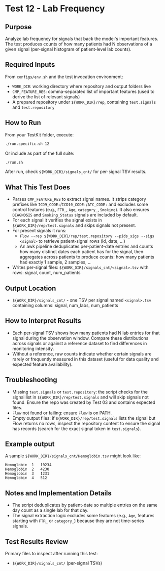 # Test 12 - Lab Frequency

## Purpose

Analyze lab frequency for signals that back the model's important features. The test produces counts of how many patients had N observations of a given signal (per-signal histogram of patient-level lab counts).

## Required Inputs
From `configs/env.sh` and the test invocation environment:

- `WORK_DIR`: working directory where repository and output folders live
- `CMP_FEATURE_RES`: comma-separated list of important features (used to derive the list of relevant signals)
- A prepared repository under `${WORK_DIR}/rep`, containing `test.signals` and `test.repository`

## How to Run
From your TestKit folder, execute:
```bash
./run.specific.sh 12
```
Or include as part of the full suite:
```bash
./run.sh
```

After run, check `${WORK_DIR}/signals_cnt/` for per-signal TSV results.

## What This Test Does

- Parses `CMP_FEATURE_RES` to extract signal names. It strips category prefixes like `ICD9_CODE:`/`ICD10_CODE:`/`ATC_CODE:` and excludes some control features (e.g., `FTR_`, `Age`, `category_`, `Smoking`). It also ensures `DIAGNOSIS` and `Smoking_Status` signals are included by default.
- For each signal it verifies the signal exists in `${WORK_DIR}/rep/test.signals` and skips signals not present.
- For present signals it runs:
	- `Flow --rep ${WORK_DIR}/rep/test.repository --pids_sigs --sigs <signal>` to retrieve patient-signal rows (id, date, ...)
	- An awk pipeline deduplicates per-patient-date entries and counts how many distinct dates each patient has for the signal, then aggregates across patients to produce counts: how many patients had exactly 1 sample, 2 samples, ...
- Writes per-signal files: `${WORK_DIR}/signals_cnt/<signal>.tsv` with rows: signal, count, num_patients

## Output Location

- `${WORK_DIR}/signals_cnt/` - one TSV per signal named `<signal>.tsv` containing columns: signal, num_labs, num_patients

## How to Interpret Results

- Each per-signal TSV shows how many patients had N lab entries for that signal during the observation window. Compare these distributions across signals or against a reference dataset to find differences in monitoring intensity.
- Without a reference, raw counts indicate whether certain signals are rarely or frequently measured in this dataset (useful for data quality and expected feature availability).

## Troubleshooting

- Missing `test.signals` or `test.repository`: the script checks for the signal list in `${WORK_DIR}/rep/test.signals` and will skip signals not found. Ensure the repo was created by Test 03 and contains expected files.
- `Flow` not found or failing: ensure `Flow` is on PATH.
- Empty output files: if `${WORK_DIR}/rep/test.signals` lists the signal but Flow returns no rows, inspect the repository content to ensure the signal has records (search for the exact signal token in `test.signals`).

## Example output

A sample `${WORK_DIR}/signals_cnt/Hemoglobin.tsv` might look like:

```text
Hemoglobin	1	10234
Hemoglobin	2	4230
Hemoglobin	3	1231
Hemoglobin	4	512
```

## Notes and Implementation Details

- The script deduplicates by patient-date so multiple entries on the same day count as a single lab for that day.
- The signal extraction logic excludes some features (e.g., `Age`, features starting with `FTR_` or `category_`) because they are not time-series signals.

## Test Results Review

Primary files to inspect after running this test:

- `${WORK_DIR}/signals_cnt/` (per-signal TSVs)
